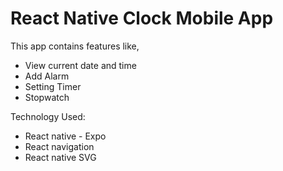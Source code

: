 # React Native Clock Mobile App
This app contains features like,
- View current date and time 
- Add Alarm
- Setting Timer
- Stopwatch

Technology Used:
- React native - Expo
- React navigation
- React native SVG